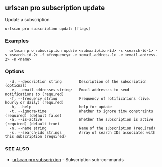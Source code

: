 ## urlscan pro subscription update

Update a subscription

```
urlscan pro subscription update [flags]
```

### Examples

```
  urlscan pro subscription update <subscription-id> -s <search-id-1> -s <search-id-2> -f <frequency> -e <email-address-1> -e <email-address-2> -n <name>
```

### Options

```
  -d, --description string        Description of the subscription (optional)
  -e, --email-addresses strings   Email addresses to send notifications to (required)
  -f, --frequency string          Frequency of notifications (live, hourly or daily) (required)
  -h, --help                      help for update
  -t, --ignore-time               Whether to ignore time constraints (required) (default false)
  -a, --is-active                 Whether the subscription is active (required) (default true)
  -n, --name string               Name of the subscription (required)
  -s, --search-ids strings        Array of search IDs associated with this subscription (required)
```

### SEE ALSO

* [urlscan pro subscription](urlscan_pro_subscription.md)	 - Subscription sub-commands


